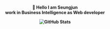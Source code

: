 <h4 align=center> 👋 Hello I am Seungjun
<br>
work in Business Intelligence as Web developer
<br>

![GitHub Stats](https://github-readme-stats.vercel.app/api?username=Seungjun&show_icons=true&theme=default)
